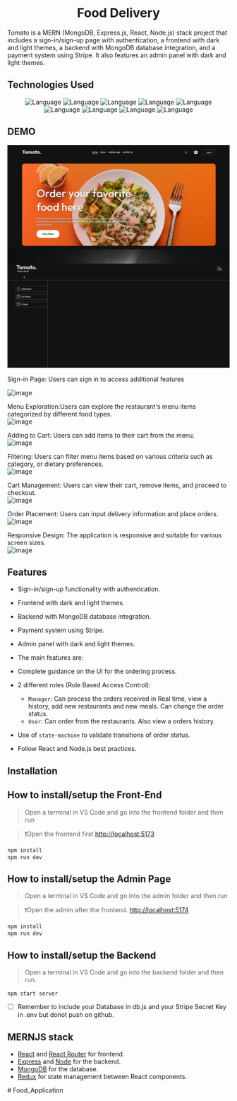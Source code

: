 <h1 align="center">Food Delivery</h1>
  
  Tomato is a MERN (MongoDB, Express.js, React, Node.js) stack project that includes a sign-in/sign-up page with authentication, a frontend with dark and light themes, a backend with MongoDB database integration, and a payment system using Stripe. It also features an admin panel with dark and light themes.

 ## Technologies Used 
  <p align="center">
    <img alt="Language" src="https://img.shields.io/badge/React-20232A?style=for-the-badge&logo=react&logoColor=61DAFB"/>
    <img alt="Language" src="https://img.shields.io/badge/JavaScript-323330?style=for-the-badge&logo=javascript&logoColor=F7DF1E"/>
    <img alt="Language" src="https://img.shields.io/badge/Node.js-43853D?style=for-the-badge&logo=node.js&logoColor=white"/>
    <img alt="Language" src="https://img.shields.io/badge/Express.js-404D59?style=for-the-badge"/>
    <img alt="Language" src="https://img.shields.io/badge/MongoDB-4EA94B?style=for-the-badge&logo=mongodb&logoColor=white"/>
    <img alt="Language" src="https://img.shields.io/badge/CSS-239120?&style=for-the-badge&logo=css3&logoColor=black"/>
    <img alt="Language" src="https://img.shields.io/badge/HTML-239120?style=for-the-badge&logo=html5&logoColor=black"/>
    <img alt="Language" src="https://img.shields.io/badge/CSS3-1572B6?style=for-the-badge&logo=css3&logoColor=white"/>
    <img alt="Language" src="https://img.shields.io/badge/Stripe-626CD9?style=for-the-badge&logo=Stripe&logoColor=white"/>
  </p>
  
## DEMO 

![Picture](https://raw.githubusercontent.com/fr0st-iwnl/assets/main/thumbnails/tomato.png)


 Sign-in Page: Users can sign in to access additional features <br>

![image](https://github.com/Sumithra49/Tomato-Food-delivery/assets/141726527/bce3b2c2-c355-41ef-9ab9-64372d55c373)

 Menu Exploration:Users can explore the restaurant's menu items categorized by different food types.<br>
 ![image](https://github.com/Sumithra49/Tomato-Food-delivery/assets/141726527/bf7d10dc-fec3-4090-8329-8dc7b0488fee)

Adding to Cart: Users can add items to their cart from the menu.<br>
![image](https://github.com/Sumithra49/Tomato-Food-delivery/assets/141726527/fabe8daa-a88f-4b77-bcce-bd5ed4d6fc37)

Filtering: Users can filter menu items based on various criteria such as category, or dietary preferences.<br>
![image](https://github.com/Sumithra49/Tomato-Food-delivery/assets/141726527/d3373fe4-0b14-4f89-ade2-cbaec08796b7)

Cart Management: Users can view their cart, remove items, and proceed to checkout.<br>
![image](https://github.com/Sumithra49/Tomato-Food-delivery/assets/141726527/80fba764-bc79-4749-80cb-6dfa675ee8e1)

Order Placement: Users can input delivery information and place orders.<br>
![image](https://github.com/Sumithra49/Tomato-Food-delivery/assets/141726527/de526971-c9c7-4235-93b2-dc2690c25b5d)

Responsive Design: The application is responsive and suitable for various screen sizes.<br>
![image](https://github.com/Sumithra49/Tomato-Food-delivery/assets/141726527/675a6a1c-e7db-4464-82e4-9c6755ddc715)




## Features

- Sign-in/sign-up functionality with authentication.
- Frontend with dark and light themes.
- Backend with MongoDB database integration.
- Payment system using Stripe.
- Admin panel with dark and light themes.
- The main features are:

- Complete guidance on the UI for the ordering process.
- 2 different roles (Role Based Access Control):
  - `Manager`: Can process the orders received in Real time, view a history, add new restaurants and new meals. Can change the order status.
  - `User`: Can order from the restaurants. Also view a orders history.
- Use of `state-machine` to validate transitions of order status.
- Follow React and Node.js best practices.

## Installation

<h2>How to install/setup the Front-End</h2>

> Open a terminal in VS Code and go into the frontend folder and then run

>❗Open the frontend first [http://localhost:5173](http://localhost:5173)


```
npm install
npm run dev
```


<h2>How to install/setup the Admin Page</h2>

> Open a terminal in VS Code and go into the admin folder and then run

>❗Open the admin after the frontend. [http://localhost:5174](http://localhost:5174)

```
npm install
npm run dev
```
   
<h2>How to install/setup the Backend</h2>

> Open a terminal in VS Code and go into the backend folder and then run.

```
npm start server
```

- [ ] Remember to include your Database in db.js and your Stripe Secret Key in .env but donot push on github.


## MERNJS stack

- [React](https://reactjs.org) and [React Router](https://reacttraining.com/react-router/) for frontend.
- [Express](http://expressjs.com/) and [Node](https://nodejs.org/en/) for the backend.
- [MongoDB](https://www.mongodb.com/) for the database.
- [Redux](https://redux.js.org/basics/usagewithreact) for state management between React components.

#   F o o d _ A p p l i c a t i o n 
 
 